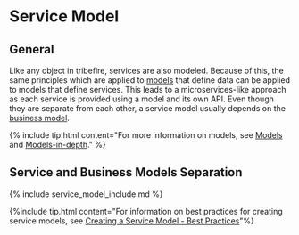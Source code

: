 # Service Model

## General
Like any object in tribefire, services are also modeled. Because of this, the same principles which are applied to <a href="#" data-toggle="tooltip" data-original-title="{{site.data.glossary.model}}">models</a> that define data can be applied to models that define services. This leads to a microservices-like approach as each service is provided using a model and its own API. Even though they are separate from each other, a service model usually depends on the <a href="#" data-toggle="tooltip" data-original-title="{{site.data.glossary.business_model}}">business model</a>.

{% include tip.html content="For more information on models, see [Models](models.html) and [Models-in-depth](models_in-depth.html)." %}

## Service and Business Models Separation

{% include service_model_include.md %}

{%include tip.html content="For information on best practices for creating service models, see [Creating a Service Model - Best Practices](creating_a_service_model_best_practices.html)"%}


